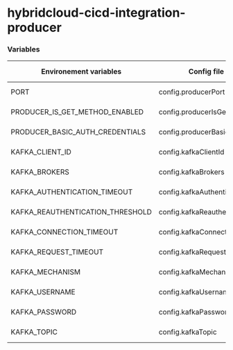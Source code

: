 # hybridcloud-cicd-integration-producer

### Variables
                    
Environement variables | Config file varialbes | Description | Value sample
---------------------- | ---------------------- | ----------- | ------------
PORT | config.producerPort | Description ... | Value ..
PRODUCER_IS_GET_METHOD_ENABLED | config.producerIsGetMethodEnabled | Description ... | Value ..
PRODUCER_BASIC_AUTH_CREDENTIALS | config.producerBasicAuthCredentials | Description ... | Value ..
KAFKA_CLIENT_ID | config.kafkaClientId | Description ... | Value ..
KAFKA_BROKERS | config.kafkaBrokers | Description ... | Value ..
KAFKA_AUTHENTICATION_TIMEOUT | config.kafkaAuthenticationTimeout | Description ... | Value ..
KAFKA_REAUTHENTICATION_THRESHOLD | config.kafkaReauthenticationThreshold | Description ... | Value ..
KAFKA_CONNECTION_TIMEOUT | config.kafkaConnectionTimeout | Description ... | Value ..
KAFKA_REQUEST_TIMEOUT | config.kafkaRequestTimeout | Description ... | Value ..
KAFKA_MECHANISM | config.kafkaMechanism | Description ... | Value ..
KAFKA_USERNAME | config.kafkaUsername | Description ... | Value ..
KAFKA_PASSWORD | config.kafkaPassword | Description ... | Value ..
KAFKA_TOPIC | config.kafkaTopic | Description ... | Value ..